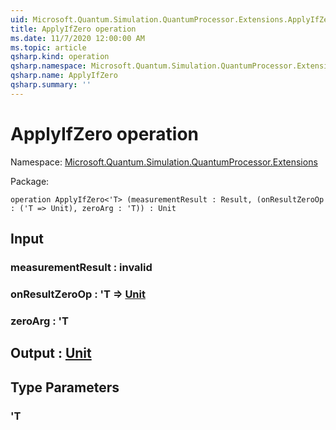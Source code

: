 ```yaml
---
uid: Microsoft.Quantum.Simulation.QuantumProcessor.Extensions.ApplyIfZero
title: ApplyIfZero operation
ms.date: 11/7/2020 12:00:00 AM
ms.topic: article
qsharp.kind: operation
qsharp.namespace: Microsoft.Quantum.Simulation.QuantumProcessor.Extensions
qsharp.name: ApplyIfZero
qsharp.summary: ''
---
```


# ApplyIfZero operation

Namespace: [Microsoft.Quantum.Simulation.QuantumProcessor.Extensions](xref:Microsoft.Quantum.Simulation.QuantumProcessor.Extensions)

Package: [](https://nuget.org/packages/)




```qsharp
operation ApplyIfZero<'T> (measurementResult : Result, (onResultZeroOp : ('T => Unit), zeroArg : 'T)) : Unit
```


## Input

### measurementResult : __invalid<Result>__




### onResultZeroOp : 'T => [Unit](xref:microsoft.quantum.lang-ref.unit) 




### zeroArg : 'T





## Output : [Unit](xref:microsoft.quantum.lang-ref.unit)



## Type Parameters

### 'T

